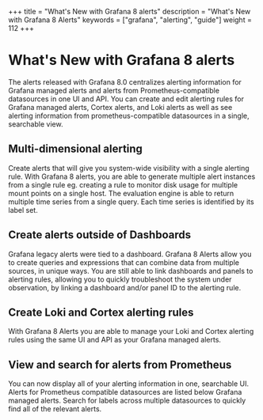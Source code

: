 +++
title = "What's New with Grafana 8 alerts"
description = "What's New with Grafana 8 Alerts"
keywords = ["grafana", "alerting", "guide"]
weight = 112
+++

# What's New with Grafana 8 alerts

The alerts released with Grafana 8.0 centralizes alerting information for Grafana managed alerts and alerts from Prometheus-compatible datasources in one UI and API. You can create and edit alerting rules for Grafana managed alerts, Cortex alerts, and Loki alerts as well as see alerting information from prometheus-compatible datasources in a single, searchable view.

## Multi-dimensional alerting

Create alerts that will give you system-wide visibility with a single alerting rule. With Grafana 8 alerts, you are able to generate multiple alert instances from a single rule eg. creating a rule to monitor disk usage for multiple mount points on a single host. The evaluation engine is able to return multiple time series from a single query. Each time series is identified by its label set.

## Create alerts outside of Dashboards

Grafana legacy alerts were tied to a dashboard. Grafana 8 Alerts allow you to create queries and expressions that can combine data from multiple sources, in unique ways. You are still able to link dashboards and panels to alerting rules, allowing you to quickly troubleshoot the system under observation, by linking a dashboard and/or panel ID to the alerting rule.

## Create Loki and Cortex alerting rules

With Grafana 8 Alerts you are able to manage your Loki and Cortex alerting rules using the same UI and API as your Grafana managed alerts.

## View and search for alerts from Prometheus

You can now display all of your alerting information in one, searchable UI. Alerts for Prometheus compatible datasources are listed below Grafana managed alerts. Search for labels across multiple datasources to quickly find all of the relevant alerts.
